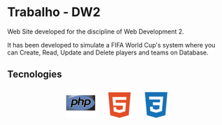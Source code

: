 # Trabalho - DW2
Web Site developed for the discipline of Web Development 2.

It has been developed to simulate a FIFA World Cup's system where you can Create, Read, Update and Delete players and teams on Database.

## Tecnologies

<p align="center">
  <img height="70" src="https://raw.githubusercontent.com/devicons/devicon/master/icons/php/php-original.svg" style="max-width: 100%;">
  &nbsp;&nbsp;&nbsp;&nbsp;
  <img height="60" src="https://raw.githubusercontent.com/devicons/devicon/master/icons/html5/html5-plain.svg" style="max-width: 100%;">
  &nbsp;&nbsp;&nbsp;&nbsp;
  <img height="60" src="https://raw.githubusercontent.com/devicons/devicon/master/icons/css3/css3-plain.svg" style="max-width: 100%;">
</p>
